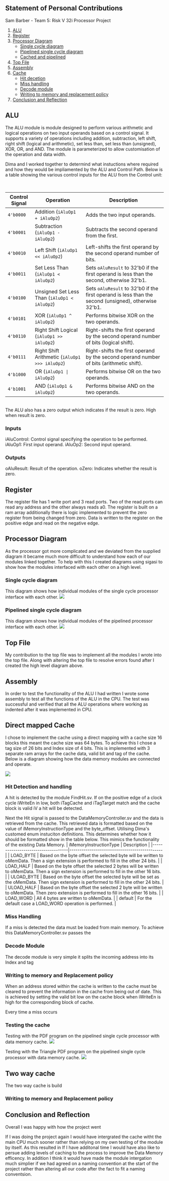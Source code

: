 ## Statement of Personal Contributions

Sam Barber - Team 5: Risk V 32i Processor Project


1. [ALU](#alu)
2. [Register](#register)
3. [Processor Diagram](#diagram)
     - [Single cycle diagram](#hit)
     - [Pipelined single cycle diagram](#hit)
     - [Cached and pipelined](#hit)
4. [Top File](#top)
5. [Assembly](#assembly)
6. [Cache](#cache)
     - [Hit decetion](#hit)
     - [Miss handling](#miss)
     - [Decode module](#decode)
     - [Writing to memory and replacement policy](#writing)
8. [Conclusion and Reflection](#conclusion)



## ALU <a name="alu"></a>

The ALU module is module designed to perform various arithmetic and logical operations on two input operands based on a control signal. It supports a variety of operations including addition, subtraction, left shift, right shift (logical and arithmetic), set less than, set less than (unsigned), XOR, OR, and AND. The module is parameterized to allow customisation of the operation and data width.


Dima and I worked together to determind what instuctions where required and how they would be impliamented by the ALU and Control Path. Below is a table showing the various control inputs for the ALU from the Control unit:

<br>

| Control Signal | Operation                | Description                                      |
| --------------- | ------------------------ | ------------------------------------------------ |
| `4'b0000`       | Addition (`iAluOp1 + iAluOp2`)      | Adds the two input operands.                     |
| `4'b0001`       | Subtraction (`iAluOp1 - iAluOp2`)   | Subtracts the second operand from the first.     |
| `4'b0010`       | Left Shift (`iAluOp1 << iAluOp2`)   | Left-shifts the first operand by the second operand number of bits. |
| `4'b0011`       | Set Less Than (`iAluOp1 < iAluOp2`) | Sets `oAluResult` to 32'b0 if the first operand is less than the second, otherwise 32'b1. |
| `4'b0100`       | Unsigned Set Less Than (`iAluOp1 < iAluOp2`) | Sets `oAluResult` to 32'b0 if the first operand is less than the second (unsigned), otherwise 32'b1. |
| `4'b0101`       | XOR (`iAluOp1 ^ iAluOp2`)          | Performs bitwise XOR on the two operands.       |
| `4'b0110`       | Right Shift Logical (`iAluOp1 >> iAluOp2`) | Right-shifts the first operand by the second operand number of bits (logical shift). |
| `4'b0111`       | Right Shift Arithmetic (`iAluOp1 >>> iAluOp2`) | Right-shifts the first operand by the second operand number of bits (arithmetic shift). |
| `4'b1000`       | OR (`iAluOp1 \| iAluOp2`)         | Performs bitwise OR on the two operands.        |
| `4'b1001`       | AND (`iAluOp1 & iAluOp2`)         | Performs bitwise AND on the two operands.       |

<br>
The ALU also has a zero output which indicates if the result is zero. High when result is zero.

### Inputs
iAluControl: Control signal specifying the operation to be performed.
iAluOp1: First input operand.
iAluOp2: Second input operand.
<br>
### Outputs
oAluResult: Result of the operation.
oZero: Indicates whether the result is zero.

## Register <a name="register"></a>
The register file has 1 write port and 3 read ports. Two of the read ports can read any address and the other always reads a0. The register is built on a ram array additionally there is logic implemented to prevent the zero register from being changed from zero. Data is written to the register on the positive edge and read on the negative edge.

## Processor Diagram <a name="diagram"></a>
As the processor got more complicated and we deviated from the supplied diagram it became much more difficult to understand how each of our modules linked together. To help with this I created diagrams using sigasi to show how the modules interfaced with each other on a high level. 

### Single cycle diagram <a name="single"></a>
This diagram shows how individual modules of the single cycle processor interface with each other.
![](HLv0.6.png)
### Pipelined single cycle diagram <a name="pipelined"></a>
This diagram shows how individual modules of the pipelined processor interface with each other.
![](HLpipelinedv0.1.png)
## Top File <a name="top"></a>

My contribution to the top file was to implement all the modules I wrote into the top file. Along with altering the top file to resolve errors found after I created the high level diagram above.

## Assembly <a name="assembly"></a>
In order to test the functionality of the ALU I had written I wrote some assembly to test all the functions of the ALU in the CPU. The test was successful and verified that all the ALU operations where working as indented after it was implemented in CPU.
## Direct mapped Cache <a name="cache"></a>
I chose to implement the cache using a direct mapping with a cache size 16 blocks this meant the cache size was 64 bytes. To achieve this I chose a tag size of 26 bits and Index size of 4 bits. This is implemented with 3 separate ram arrays for the cache data, valid bit and tag of the cache. Below is a diagram showing how the data memory modules are connected and operate.

![](DataMemoryDiagramV0.1.png)

### Hit Detection and handling <a name="hit"></a>
A hit is detected by the module FindHit.sv. If on the positive edge of a clock cycle iWriteEn in low, both iTagCache and iTagTarget match and the cache block is valid iV a hit will be detected. 

Next the Hit signal is passed to the DataMemoryController.sv and the data is retrieved from the cache. This retrieved data is formatted based on the value of iMemoryInstructionType and the byte_offset. Utilising Dima's customed enum instuciton definitions. This determines whether how it should be formatted show in the table below. This mimics the functionality of the existing Data Memory. 
| iMemoryInstructionType  | Description                                       |
|------------------------------------|----------------------------------------------|
| LOAD_BYTE                     | Based on the byte offset the selected byte will be written to oMemData. Then a sign extension is  performed to fill in the other 24 bits.        |
| LOAD_HALF                    | Based on the byte offset the selected 2 bytes will be written to oMemData. Then a sign extension is  performed to fill in the other 16 bits.       |
| ULOAD_BYTE                     | Based on the byte offset the selected byte will be set as the oMemData. Then sign extension is  performed to fill in the other 24 bits.        |
| ULOAD_HALF                    | Based on the byte offset the selected 2 byte will be written to oMemData. Then zero extension is  performed to fill in the other 16 bits.       |
| LOAD_WORD                    | All 4 bytes are written to oMemData.      |
| default                   | For the default case a LOAD_WORD operation is performed.      |



### Miss Handling <a name="miss"></a>
If a miss is detected the data must be loaded from main memory. To achieve this DataMemoryController.sv passes the 
### Decode Module <a name="decode"></a>
The decode module is very simple it splits the incoming address into its Index and tag
### Writing to memory and Replacement policy <a name="writing"></a>
When an address stored  within the cache is written to the cache must be cleared to prevent the information in the cache from being out of date. This is achieved by setting the valid bit low on the cache block when iWriteEn is high for the corresponding block of cache.

Every time a miss occurs 
### Testing the cache
Testing with the PDF program on the pipelined single cycle processor with data memory cache.
![](TestingCachePDF.jpeg)


Testing with the Triangle PDF program on the pipelined single cycle processor with data memory cache.
![](TestingCacheTrianglePDF.jpeg)

## Two way cache <a name="twowaycache"></a>
The two way cache is build 
### Writing to memory and Replacement policy <a name="writingreplace"></a>
## Conclusion and Reflection <a name="conclusion"></a>

Overall I was happy with how the project went 

If I was doing the project again I would have intergrated the cache witht the main CPU much sooner rather than relying on my own testing of the module by itself. As this resulted in If I have additonal time I would have also like to persue adding levels of caching to the process to improve the Data Memory efficency. In addition I think it would have made the module intergation much simplier if we had agreed on a naming convention at the start of the project rather than altering all our code after the fact to fit a naming conventsion.
